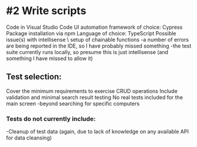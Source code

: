 # #2 Write scripts
Code in Visual Studio Code
UI automation framework of choice: Cypress
Package installation via npm
Language of choice: TypeScript
Possible issue(s) with intellisense \ setup of chainable functions
-a number of errors are being reported in the IDE, so I have probably missed something
-the test suite currently runs locally, so presume this is just intellisense (and something I have missed to allow it)

## Test selection:
Cover the minimum requirements to exercise CRUD operations
Include validation and minimal search result testing
No real tests included for the main screen 
-beyond searching for specific computers

### Tests do not currently include:
-Cleanup of test data (again, due to lack of knowledge on any available API for data cleansing)
